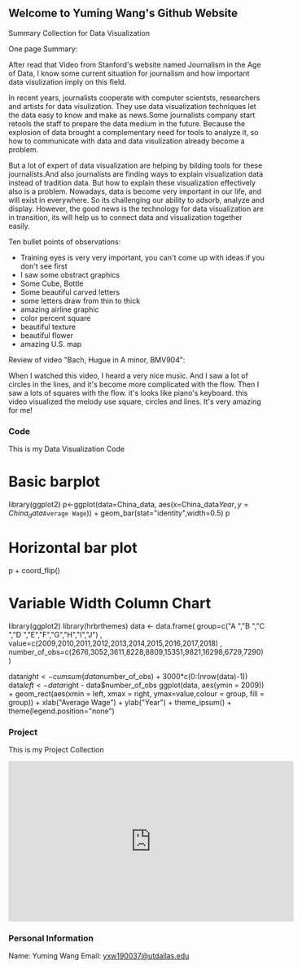 ## Welcome to Yuming Wang's Github Website

Summary Collection for Data Visualization

One page Summary:

After read that Video from Stanford's website named Journalism in the Age of Data, I know some current situation for journalism and how important data visulization imply on this field.

In recent years, journalists cooperate with computer scientsts, researchers and artists for data visulization. They use data visualization techniques let the data easy to know and make as news.Some journalists company start retools the staff to prepare the data medium in the future. Because the explosion of data brought a complementary need for tools to analyze it, so how to communicate with data and data visulization already become a problem.

But a lot of expert of data visualization are helping by bilding tools for these journalists.And also journalists are finding ways to explain visualization data instead of tradition data. But how to explain these visualization effectively also is a problem. Nowadays, data is become very important in our life, and will exist in everywhere. So its challenging our ability to adsorb, analyze and display. However, the good news is the technology for data visualization are in transition, its will help us to connect data and visualization together easily.

Ten bullet points of observations:

- Training eyes is very very important, you can't come up with ideas if you don't see first
- I saw some obstract graphics
- Some Cube, Bottle
- Some beautiful carved letters
- some letters draw from thin to thick
- amazing airline graphic
- color percent square
- beautiful texture
- beautiful flower
- amazing U.S. map

Review of video "Bach, Hugue in A minor, BMV904":

When I watched this video, I heard a very nice music. And I saw a lot of circles in the lines, and it's become more complicated with the flow. Then I saw a lots of squares with the flow. it's looks like piano's keyboard. this video visualized the melody use square, circles and lines. It's very amazing for me!


### Code

This is my Data Visualization Code


# Basic barplot
library(ggplot2)
p<-ggplot(data=China_data, aes(x=China_data$Year, y=China_data$`Average Wage`)) +
  geom_bar(stat="identity",width=0.5)
p
# Horizontal bar plot
p + coord_flip()


# Variable Width Column Chart
library(ggplot2)
library(hrbrthemes)
data <- data.frame(
  group=c("A ","B ","C ","D ","E","F","G","H","I","J") , 
  value=c(2009,2010,2011,2012,2013,2014,2015,2016,2017,2018) , 
  number_of_obs=c(2676,3052,3611,8228,8809,15351,9821,16298,6729,7290)
)

data$right <- cumsum(data$number_of_obs) + 3000*c(0:(nrow(data)-1))
data$left <- data$right - data$number_of_obs 
ggplot(data, aes(ymin = 2009)) + 
  geom_rect(aes(xmin = left, xmax = right, ymax=value,colour = group, fill = group)) +
  xlab("Average Wage") + 
  ylab("Year") +
  theme_ipsum() +
  theme(legend.position="none") 







### Project

This is my Project Collection
<iframe width="560" height="315" src="https://yumingwang.shinyapps.io/Downloads/?_ga=2.3238704.120314154.1603712653-1248490976.1603712653" frameborder="0" allowfullscreen></iframe>

### Personal Information

Name: Yuming Wang
Email: yxw190037@utdallas.edu

